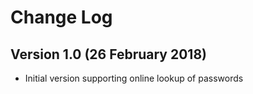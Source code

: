 # Change Log

## Version 1.0 (26 February 2018)

* Initial version supporting online lookup of passwords